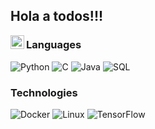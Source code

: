 ## Hola a todos!!!

<a href="https://www.linkedin.com/in/antonio-arg/">
  <img align="left" alt="Antonio's Linkedin" width="22px" src="https://img.shields.io/badge/LinkedIn-0077B5?style=for-the-badge&logo=linkedin&logoColor=white" />
</a>

### Languages

![Python](https://img.shields.io/badge/-Python-000?&logo=Python)
![C](https://img.shields.io/badge/-C-000?&logo=C)
![Java](https://img.shields.io/badge/-Java-000?&logo=Java&logoColor=007396)
![SQL](https://img.shields.io/badge/-SQL-000?&logo=MySQL)

### Technologies

![Docker](https://img.shields.io/badge/-Docker-000?&logo=Docker)
![Linux](https://img.shields.io/badge/-Linux-000?&logo=Linux)
![TensorFlow](https://img.shields.io/badge/-TensorFlow-000?&logo=TensorFlow)
